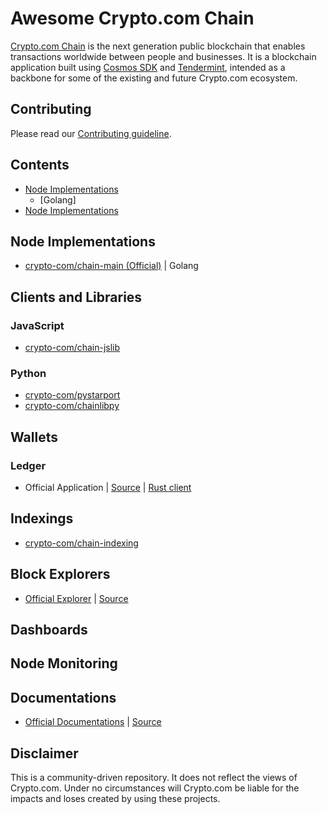 # Awesome Crypto.com Chain

[Crypto.com Chain](https://chain.crypto.com) is the next generation public blockchain that enables transactions worldwide between people and businesses. It is a blockchain application built using [Cosmos SDK](https://cosmos.network/sdk) and [Tendermint](https://tendermint.com/), intended as a backbone for some of the existing and future Crypto.com ecosystem.

## Contributing

Please read our [Contributing guideline](./CONTRIBUTING.md).

## Contents

- [Node Implementations](#node-implementations)
  - [Golang]
- [Node Implementations](#node-implementations)

## Node Implementations

- [crypto-com/chain-main (Official)](https://github.com/crypto-com/chain-main) | Golang

## Clients and Libraries

### JavaScript

- [crypto-com/chain-jslib](https://github.com/crypto-com/chain-jslib)

### Python

- [crypto-com/pystarport]()
- [crypto-com/chainlibpy](https://github.com/crypto-com/chainlibpy)

## Wallets

### Ledger
- Official Application | [Source](https://github.com/crypto-com/ledger-crypto) | [Rust client](https://github.com/crypto-com/ledger-rs)

## Indexings

- [crypto-com/chain-indexing](https://github.com/crypto-com/chain-indexing)

## Block Explorers

- [Official Explorer](https://chain.crypto.com/explorer) | [Source](https://github.com/crypto-com/chain-indexing)

## Dashboards

## Node Monitoring

## Documentations

- [Official Documentations](https://chain.crypto.com/docs) | [Source](https://github.com/crypto-com/chain-docs)

## Disclaimer

This is a community-driven repository. It does not reflect the views of Crypto.com. Under no circumstances will Crypto.com be liable for the impacts and loses created by using these projects.
